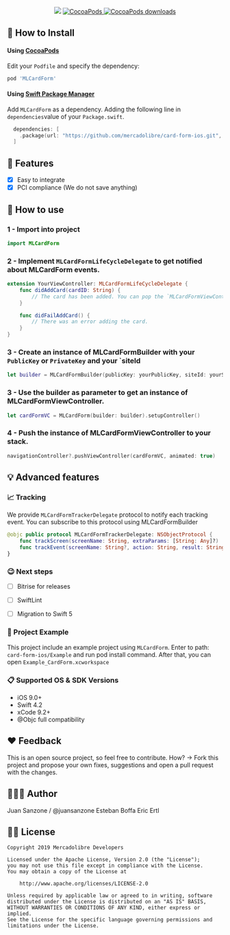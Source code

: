 <p align="center">
    <img src="https://img.shields.io/badge/Swift-4.2-orange.svg" />
    <a href="https://cocoapods.org/pods/">
        <img src="https://img.shields.io/cocoapods/v/MLCardForm.svg" alt="CocoaPods" />
    </a>
    <a href="https://cocoapods.org/pods/MLCardForm">
        <img src="https://img.shields.io/cocoapods/dt/MLCardForm.svg?style=flat" alt="CocoaPods downloads" />
    </a>
</p>

## 📲 How to Install

#### Using [CocoaPods](https://cocoapods.org)

Edit your `Podfile` and specify the dependency:

```ruby
pod 'MLCardForm'
```

#### Using [Swift Package Manager](https://github.com/apple/swift-package-manager)

Add `MLCardForm` as a dependency. Adding the following line in `dependencies`value of your `Package.swift`.

```swift
  dependencies: [
    .package(url: "https://github.com/mercadolibre/card-form-ios.git", from: "1.0")
  ]
```

## 🌟 Features
- [x] Easy to integrate
- [x] PCI compliance (We do not save anything)

## 🐒 How to use

### 1 - Import into project
```swift
import MLCardForm
```

### 2 - Implement `MLCardFormLifeCycleDelegate` to get notified about MLCardForm events.
```swift
extension YourViewController: MLCardFormLifeCycleDelegate {
    func didAddCard(cardID: String) {
        // The card has been added. You can pop the `MLCardFormViewController` here.
    }

    func didFailAddCard() {
        // There was an error adding the card.
    }
}
```

### 3 - Create an instance of MLCardFormBuilder with your `PublicKey` or `PrivateKey` and your `siteId
```swift
let builder = MLCardFormBuilder(publicKey: yourPublicKey, siteId: yourSiteId, lifeCycleDelegate: self)
```

### 3 - Use the builder as parameter to get an instance of MLCardFormViewController.
```swift
let cardFormVC = MLCardForm(builder: builder).setupController()
```

### 4 - Push the instance of MLCardFormViewController to your stack.
```swift
navigationController?.pushViewController(cardFormVC, animated: true)
```

## 💡 Advanced features

### 📈 Tracking
We provide `MLCardFormTrackerDelegate` protocol to notify each tracking event. You can subscribe to this protocol using MLCardFormBuilder
```swift
@objc public protocol MLCardFormTrackerDelegate: NSObjectProtocol {
    func trackScreen(screenName: String, extraParams: [String: Any]?)
    func trackEvent(screenName: String?, action: String, result: String?, extraParams: [String: Any]?)
}
```

### 😉 Next steps
* [ ] Bitrise for releases
* [ ] SwiftLint
* [ ] Migration to Swift 5


### 🔮 Project Example
This project include an example project using `MLCardForm`.
Enter to path: `card-form-ios/Example` and run pod install command. After that, you can open `Example_CardForm.xcworkspace`


### 📋 Supported OS & SDK Versions
* iOS 9.0+
* Swift 4.2
* xCode 9.2+
* @Objc full compatibility

## ❤️ Feedback
This is an open source project, so feel free to contribute. How? -> Fork this project and propose your own fixes, suggestions and open a pull request with the changes.

## 👨🏻‍💻 Author
Juan Sanzone / @juansanzone
Esteban Boffa
Eric Ertl

## 👮🏻 License

```
Copyright 2019 Mercadolibre Developers

Licensed under the Apache License, Version 2.0 (the "License");
you may not use this file except in compliance with the License.
You may obtain a copy of the License at

    http://www.apache.org/licenses/LICENSE-2.0

Unless required by applicable law or agreed to in writing, software
distributed under the License is distributed on an "AS IS" BASIS,
WITHOUT WARRANTIES OR CONDITIONS OF ANY KIND, either express or implied.
See the License for the specific language governing permissions and
limitations under the License.
```
